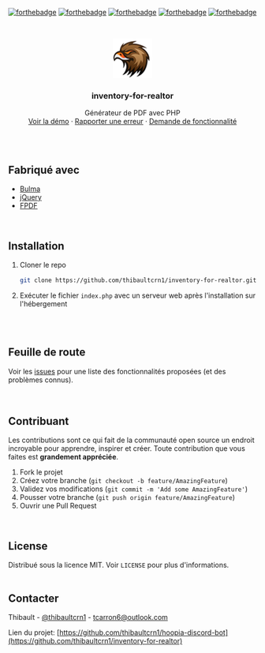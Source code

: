 [![forthebadge](https://forthebadge.com/images/badges/made-with-javascript.svg)](https://www.javascript.com/)
[![forthebadge](https://forthebadge.com/images/badges/uses-css.svg)](https://github.com/)
[![forthebadge](https://forthebadge.com/images/badges/uses-html.svg)](https://github.com/)
[![forthebadge](https://forthebadge.com/images/badges/uses-git.svg)](https://github.com/)
[![forthebadge](https://forthebadge.com/images/badges/check-it-out.svg)](https://blastbot.aralium.fr/)



<!-- PROJECT LOGO -->
<br />
<p align="center">
  <a href="https://github.com/thibaultcrn1/inventory-for-realtor">
    <img src="assets/logo.png" alt="Logo de Thibault" width="80" height="80">
  </a>

  <h3 align="center">inventory-for-realtor</h3>

  <p align="center">
    Générateur de PDF avec PHP
    <br />
    <a href="https://github.com/thibaultcrn1/inventory-for-realtor">Voir la démo</a>
    ·
    <a href="https://github.com/thibaultcrn1/inventory-for-realtor/issues">Rapporter une erreur</a>
    ·
    <a href="https://github.com/thibaultcrn1/inventory-for-realtor/issues">Demande de fonctionnalité</a>
  </p>
</p>
<br />
<br />

## Fabriqué avec
<!-- MADE WITH-->
* [Bulma](https://bulma.io/)
* [jQuery](https://jquery.com/)
* [FPDF](http://www.fpdf.org/)
<br />

## Installation

1. Cloner le repo
   ```sh
   git clone https://github.com/thibaultcrn1/inventory-for-realtor.git
   ```
2. Exécuter le fichier `index.php` avec un serveur web après l'installation sur l'hébergement
   
<br />
<br />

<!-- ROADMAP -->
## Feuille de route

Voir les [issues](https://github.com/thibaultcrn1/inventory-for-realtor/issues) pour une liste des fonctionnalités proposées (et des problèmes connus).
<br />
<br />
<br />

<!-- CONTRIBUTING -->
## Contribuant

Les contributions sont ce qui fait de la communauté open source un endroit incroyable pour apprendre, inspirer et créer. Toute contribution que vous faites est **grandement appréciée**.

1. Fork le projet
2. Créez votre branche (`git checkout -b feature/AmazingFeature`)
3. Validez vos modifications (`git commit -m 'Add some AmazingFeature'`)
4. Pousser votre branche (`git push origin feature/AmazingFeature`)
5. Ouvrir une Pull Request
<br />

<!-- LICENSE -->
## License

Distribué sous la licence MIT. Voir `LICENSE` pour plus d'informations.
<br />
<br />

<!-- CONTACT -->
## Contacter

Thibault - [@thibaultcrn1](https://github.com/thibaultcrn1) - tcarron6@outlook.com

Lien du projet: [https://github.com/thibaultcrn1/hoopia-discord-bot](https://github.com/thibaultcrn1/inventory-for-realtor)
